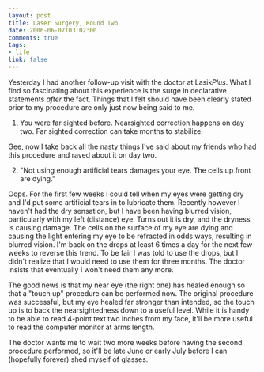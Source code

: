 ```yaml
--- 
layout: post
title: Laser Surgery, Round Two
date: 2006-06-07T03:02:00
comments: true
tags:
- life
link: false
---
```

Yesterday I had another follow-up visit with the doctor at Lasik<em>Plus</em>. What I find so fascinating about this experience is the surge in declarative statements <em>after</em> the fact. Things that I felt should have been clearly stated prior to my procedure are only just now being said to me.

1. You were far sighted before. Nearsighted correction happens on day two. Far sighted correction can take months to stabilize.

Gee, now I take back all the nasty things I've said about my friends who had this procedure and raved about it on day two.

2. "Not using enough artificial tears damages your eye. The cells up front are dying."

Oops. For the first few weeks I could tell when my eyes were getting dry and I'd put some artificial tears in to lubricate them. Recently however I haven't had the dry sensation, but I have been having blurred vision, particularly with my left (distance) eye. Turns out it is dry, and the dryness is causing damage. The cells on the surface of my eye are dying and causing the light entering my eye to be refracted in odds ways, resulting in blurred vision. I'm back on the drops at least 6 times a day for the next few weeks to reverse this trend. To be fair I was told to use the drops, but I didn't realize that I would need to use them for three months. The doctor insists that eventually I won't need them any more.

The good news is that my near eye (the right one) has healed enough so that a "touch up" procedure can be performed now. The original procedure was successful, but my eye healed far stronger than intended, so the touch up is to back the nearsightedness down to a useful level. While it is handy to be able to read 4-point text two inches from my face, it'll be more useful to read the computer monitor at arms length.

The doctor wants me to wait two more weeks before having the second procedure performed, so it'll be late June or early July before I can (hopefully forever) shed myself of glasses.
